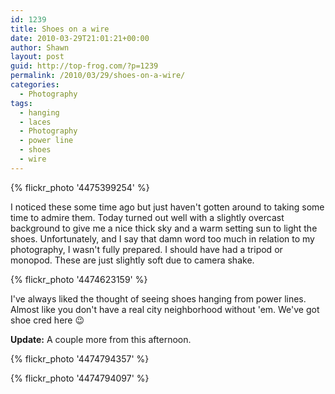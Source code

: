```yaml
---
id: 1239
title: Shoes on a wire
date: 2010-03-29T21:01:21+00:00
author: Shawn
layout: post
guid: http://top-frog.com/?p=1239
permalink: /2010/03/29/shoes-on-a-wire/
categories:
  - Photography
tags:
  - hanging
  - laces
  - Photography
  - power line
  - shoes
  - wire
---
```

{% flickr_photo '4475399254' %}

I noticed these some time ago but just haven't gotten around to taking some time to admire them. Today turned out well with a slightly overcast background to give me a nice thick sky and a warm setting sun to light the shoes. Unfortunately, and I say that damn word too much in relation to my photography, I wasn't fully prepared. I should have had a tripod or monopod. These are just slightly soft due to camera shake.



{% flickr_photo '4474623159' %}

I've always liked the thought of seeing shoes hanging from power lines. Almost like you don't have a real city neighborhood without 'em. We've got shoe cred here 😉

**Update:** A couple more from this afternoon.

  {% flickr_photo '4474794357' %}

{% flickr_photo '4474794097' %}
